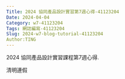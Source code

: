 ```yaml
---
Title: 2024 協同產品設計實習第7週心得-41123204
Date: 2024-04-04
Category: w7-41123204
Tags: 網誌編寫-41123204
Slug: 2024-w7-blog-tutorial-41123204
Author:TING 
---
```


2024 協同產品設計實習課程第7週心得.

<!-- PELICAN_END_SUMMARY -->

清明連假